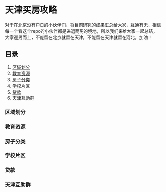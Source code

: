 # 天津买房攻略

对于在北京没有户口的小伙伴们，将目前研究的成果汇总给大家，互通有无，相信每一个看这个repo的小伙伴都是进退两男的境地，所以我们来给大家一起总结，大家迎男而上，不能留在北京就留在天津，不能留在天津就留在河北，加油！



## 目录

1. <a href="#区域划分">区域划分</a>
2. <a href="#教育资源">教育资源</a>
3. <a href="#房子分类">房子分类</a>
4. <a href="#学校片区">学校片区</a>
5. <a href="#贷款">贷款</a>
6. <a href="#天津互助群">天津互助群</a>

### 区域划分



### 教育资源



### 房子分类



### 学校片区



### 贷款



### 天津互助群



